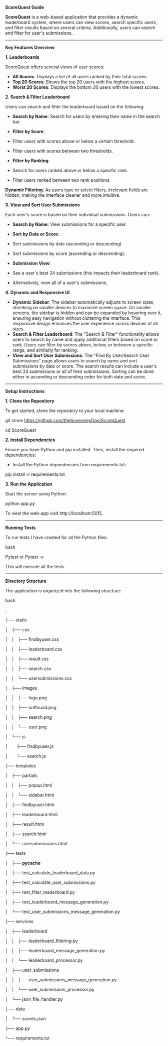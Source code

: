 **ScoreQuest Guide**

**ScoreQuest** is a web-based application that provides a dynamic leaderboard system, where users can view scores, search specific users, and filter results based on several criteria. Additionally, users can search and filter for user's submissions.

* * * * *

**Key Features Overview**

**1\. Leaderboards**

ScoreQuest offers several views of user scores:

-   **All Scores**: Displays a list of all users ranked by their total scores.
-   **Top 20 Scores**: Shows the top 20 users with the highest scores.
-   **Worst 20 Scores**: Displays the bottom 20 users with the lowest scores.

**2\. Search & Filter Leaderboard**

Users can search and filter the leaderboard based on the following:

-   **Search by Name**: Search for users by entering their name in the search bar.
-   **Filter by Score**:

-   Filter users with scores above or below a certain threshold.
-   Filter users with scores between two thresholds.

-   **Filter by Ranking**:

-   Search for users ranked above or below a specific rank.
-   Filter users ranked between two rank positions.

**Dynamic Filtering**: As users type or select filters, irrelevant fields are hidden, making the interface cleaner and more intuitive.

**3\. View and Sort User Submissions**

Each user's score is based on their individual submissions. Users can:

-   **Search by Name**: View submissions for a specific user.
-   **Sort by Date or Score**:

-   Sort submissions by date (ascending or descending).
-   Sort submissions by score (ascending or descending).

-   **Submission View**:

-   See a user's best 24 submissions (this impacts their leaderboard rank).
-   Alternatively, view all of a user's submissions.

**4\. Dynamic and Responsive UI**

-   **Dynamic Sidebar**: The sidebar automatically adjusts to screen sizes, shrinking on smaller devices to maximize screen space. On smaller screens, the sidebar is hidden and can be expanded by hovering over it, ensuring easy navigation without cluttering the interface. This responsive design enhances the user experience across devices of all sizes.
-   **Search & Filter Leaderboard**: The "Search & Filter" functionality allows users to search by name and apply additional filters based on score or rank. Users can filter by scores above, below, or between a specific range, and similarly for ranking.
-   **View and Sort User Submissions**: The "Find By User/Search User Submissions" page allows users to search by name and sort submissions by date or score. The search results can include a user's best 24 submissions or all of their submissions. Sorting can be done either in ascending or descending order for both date and score.

* * * * *

**Setup Instructions**

**1\. Clone the Repository**

To get started, clone the repository to your local machine:

git clone https://github.com/theSovereignDan/ScoreQuest

cd ScoreQuest

**2\. Install Dependencies**

Ensure you have Python and pip installed. Then, install the required dependencies:

-   Install the Python dependencies from requirements.txt:

pip install -r requirements.txt

**3\. Run the Application**

Start the server using Python:

python app.py

To view the web-app visit http://localhost:5015.

* * * * *

**Running Tests**

To run tests I have created for all the Python files:

bash

Pytest or Pytest -v

This will execute all the tests

* * * * *

**Directory Structure**

The application is organized into the following structure:

bash

.

├── static

│   ├── css

│   │   ├── findbyuser.css

│   │   ├── leaderboard.css

│   │   ├── result.css

│   │   ├── search.css

│   │   └── usersubmissions.css

│   ├── images

│   │   ├── logo.png

│   │   ├── notfound.png

│   │   ├── search.png

│   │   └── user.png

│   └── js

│       ├── findbyuser.js

│       └── search.js

├── templates

│   ├── partials

│   │   ├── popup.html

│   │   └── sidebar.html

│   ├── findbyuser.html

│   ├── leaderboard.html

│   ├── result.html

│   ├── search.html

│   └── usersubmissions.html

├── tests

│   ├── __pycache__

│   ├── test_calculate_leaderboard_data.py

│   ├── test_calculate_user_submissions.py

│   ├── test_filter_leaderboard.py

│   ├── test_leaderboard_message_generation.py

│   └── test_user_submissions_message_generation.py

├── services

│   ├── leaderboard

│   │   ├── leaderboard_filtering.py

│   │   ├── leaderboard_message_generation.py

│   │   └── leaderboard_processor.py

│   ├── user_submissions

│   │   ├── user_submissions_message_generation.py

│   │   └── user_submissions_processor.py

│   └── json_file_handler.py

├── data

│   └── scores.json

├── app.py

└── requirements.txt
